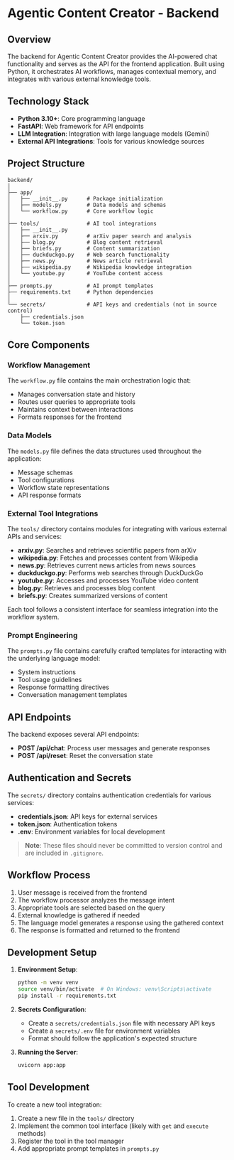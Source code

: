# Agentic Content Creator - Backend

## Overview

The backend for Agentic Content Creator provides the AI-powered chat functionality and serves as the API for the frontend application. Built using Python, it orchestrates AI workflows, manages contextual memory, and integrates with various external knowledge tools.

## Technology Stack

- **Python 3.10+**: Core programming language
- **FastAPI**: Web framework for API endpoints
- **LLM Integration**: Integration with large language models (Gemini)
- **External API Integrations**: Tools for various knowledge sources

## Project Structure

```
backend/
│
├── app/
│   ├── __init__.py      # Package initialization
│   ├── models.py        # Data models and schemas
│   └── workflow.py      # Core workflow logic
│
├── tools/               # AI tool integrations
│   ├── __init__.py
│   ├── arxiv.py         # arXiv paper search and analysis
│   ├── blog.py          # Blog content retrieval
│   ├── briefs.py        # Content summarization
│   ├── duckduckgo.py    # Web search functionality
│   ├── news.py          # News article retrieval
│   ├── wikipedia.py     # Wikipedia knowledge integration
│   └── youtube.py       # YouTube content access
│
├── prompts.py           # AI prompt templates
├── requirements.txt     # Python dependencies
│
└── secrets/             # API keys and credentials (not in source control)
    ├── credentials.json
    └── token.json
```

## Core Components

### Workflow Management

The `workflow.py` file contains the main orchestration logic that:

- Manages conversation state and history
- Routes user queries to appropriate tools
- Maintains context between interactions
- Formats responses for the frontend

### Data Models

The `models.py` file defines the data structures used throughout the application:

- Message schemas
- Tool configurations
- Workflow state representations
- API response formats

### External Tool Integrations

The `tools/` directory contains modules for integrating with various external APIs and services:

- **arxiv.py**: Searches and retrieves scientific papers from arXiv
- **wikipedia.py**: Fetches and processes content from Wikipedia
- **news.py**: Retrieves current news articles from news sources
- **duckduckgo.py**: Performs web searches through DuckDuckGo
- **youtube.py**: Accesses and processes YouTube video content
- **blog.py**: Retrieves and processes blog content
- **briefs.py**: Creates summarized versions of content

Each tool follows a consistent interface for seamless integration into the workflow system.

### Prompt Engineering

The `prompts.py` file contains carefully crafted templates for interacting with the underlying language model:

- System instructions
- Tool usage guidelines
- Response formatting directives
- Conversation management templates

## API Endpoints

The backend exposes several API endpoints:

- **POST /api/chat**: Process user messages and generate responses
- **POST /api/reset**: Reset the conversation state

## Authentication and Secrets

The `secrets/` directory contains authentication credentials for various services:

- **credentials.json**: API keys for external services
- **token.json**: Authentication tokens
- **.env**: Environment variables for local development

> **Note**: These files should never be committed to version control and are included in `.gitignore`.

## Workflow Process

1. User message is received from the frontend
2. The workflow processor analyzes the message intent
3. Appropriate tools are selected based on the query
4. External knowledge is gathered if needed
5. The language model generates a response using the gathered context
6. The response is formatted and returned to the frontend

## Development Setup

1. **Environment Setup**:

   ```bash
   python -m venv venv
   source venv/bin/activate  # On Windows: venv\Scripts\activate
   pip install -r requirements.txt
   ```

2. **Secrets Configuration**:

   - Create a `secrets/credentials.json` file with necessary API keys
   - Create a `secrets/.env` file for environment variables
   - Format should follow the application's expected structure

3. **Running the Server**:
   ```bash
   uvicorn app:app
   ```

## Tool Development

To create a new tool integration:

1. Create a new file in the `tools/` directory
2. Implement the common tool interface (likely with `get` and `execute` methods)
3. Register the tool in the tool manager
4. Add appropriate prompt templates in `prompts.py`
